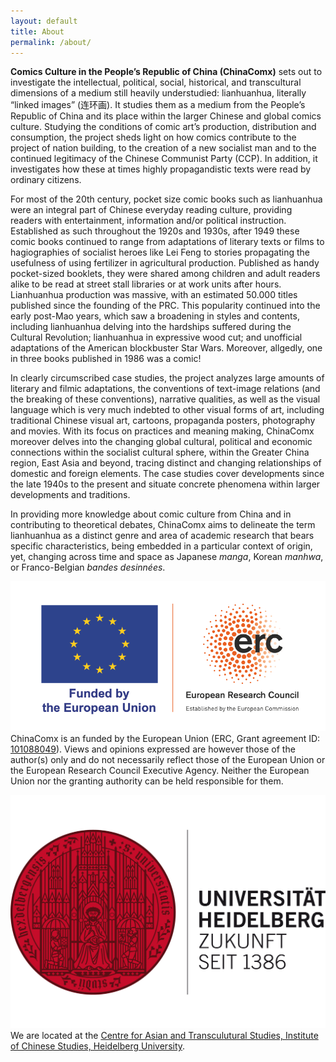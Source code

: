 ```yaml
---
layout: default
title: About
permalink: /about/
---
```


**Comics Culture in the People’s Republic of China (ChinaComx)** sets out to investigate the intellectual, political, social, historical, and transcultural dimensions of a medium still heavily understudied: lianhuanhua, literally “linked images” (连环画). It studies them as a medium from the People’s Republic of China and its place within the larger Chinese and global comics culture. Studying the conditions of comic art’s production, distribution and consumption, the project sheds light on how comics contribute to the project of nation building, to the creation of a new socialist man and to the continued legitimacy of the Chinese Communist Party (CCP). In addition, it investigates how these at times highly propagandistic texts were read by ordinary citizens.

For most of the 20th century, pocket size comic books such as lianhuanhua were an integral part of Chinese everyday reading culture, providing readers with entertainment, information and/or political instruction. Established as such throughout the 1920s and 1930s, after 1949 these comic books continued to range from adaptations of literary texts or films to hagiographies of socialist heroes like Lei Feng to stories propagating the usefulness of using fertilizer in agricultural production. Published as handy pocket-sized booklets, they were shared among children and adult readers alike to be read at street stall libraries or at work units after hours. Lianhuanhua production was massive, with an estimated 50.000 titles published since the founding of the PRC. This popularity continued into the early post-Mao years, which saw a broadening in styles and contents, including lianhuanhua delving into the hardships suffered during the Cultural Revolution; lianhuanhua in expressive wood cut; and unofficial adaptations of the American blockbuster Star Wars. Moreover, allgedly, one in three books published in 1986 was a comic!

In clearly circumscribed case studies, the project analyzes large amounts of literary and filmic adaptations, the conventions of text-image relations (and the breaking of these conventions), narrative qualities, as well as the visual language which is very much indebted to other visual forms of art, including traditional Chinese visual art, cartoons, propaganda posters, photography and movies. With its focus on practices and meaning making, ChinaComx moreover delves into the changing global cultural, political and economic connections within the socialist cultural sphere, within the Greater China region, East Asia and beyond, tracing distinct and changing relationships of domestic and foreign elements. The case studies cover developments since the late 1940s to the present and situate concrete phenomena within larger developments and traditions.

In providing more knowledge about comic culture from China and in contributing to theoretical debates, ChinaComx aims to delineate the term lianhuanhua as a distinct genre and area of academic research that bears specific characteristics, being embedded in a particular context of origin, yet, changing across time and space as Japanese *manga*, Korean *manhwa*, or Franco-Belgian *bandes desinnées*.

![European Research Council](assets/images/erc-logo.png)
ChinaComx is an funded by the European Union (ERC, Grant agreement ID: [101088049](https://cordis.europa.eu/project/id/101088049)). Views and opinions expressed are however those of the author(s) only and do not necessarily reflect those of the European Union or the European Research Council Executive Agency. Neither the European Union nor the granting authority can be held responsible for them.

![Heidelberg University](assets/images/hd-logo.png)
We are located at the [Centre for Asian and Transculutural Studies, Institute of Chinese Studies, Heidelberg University](https://www.uni-heidelberg.de/fakultaeten/philosophie/zo/sinologie/research/project-comics.html).